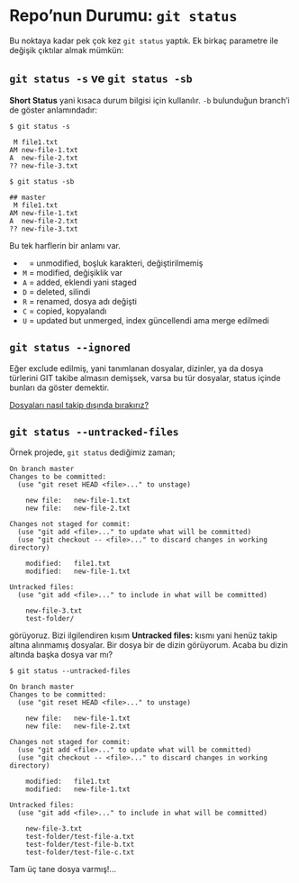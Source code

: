 # Repo’nun Durumu: `git status`

Bu noktaya kadar pek çok kez `git status` yaptık. Ek birkaç parametre ile
değişik çıktılar almak mümkün:

## `git status -s` ve `git status -sb`

**Short Status** yani kısaca durum bilgisi için kullanılır. `-b` bulunduğun
branch’i de göster anlamındadır:

    $ git status -s
    
     M file1.txt
    AM new-file-1.txt
    A  new-file-2.txt
    ?? new-file-3.txt
    
    $ git status -sb
    
    ## master
     M file1.txt
    AM new-file-1.txt
    A  new-file-2.txt
    ?? new-file-3.txt

Bu tek harflerin bir anlamı var.

- ` ` = unmodified, boşluk karakteri, değiştirilmemiş
- `M` = modified, değişiklik var
- `A` = added, eklendi yani staged
- `D` = deleted, silindi
- `R` = renamed, dosya adı değişti
- `C` = copied, kopyalandı
- `U` = updated but unmerged, index güncellendi ama merge edilmedi

## `git status --ignored`

Eğer exclude edilmiş, yani tanımlanan dosyalar, dizinler, ya da dosya
türlerini GIT takibe almasın demişsek, varsa bu tür dosyalar, status içinde
bunları da göster demektir.

[Dosyaları nasıl takip dışında bırakırız?](bazi-dosyalari-takip-etmemek-gitignore.md)

## `git status --untracked-files`

Örnek projede, `git status` dediğimiz zaman;

    On branch master
    Changes to be committed:
      (use "git reset HEAD <file>..." to unstage)
      
    	new file:   new-file-1.txt
    	new file:   new-file-2.txt
        
    Changes not staged for commit:
      (use "git add <file>..." to update what will be committed)
      (use "git checkout -- <file>..." to discard changes in working directory)
      
    	modified:   file1.txt
    	modified:   new-file-1.txt
        
    Untracked files:
      (use "git add <file>..." to include in what will be committed)
      
    	new-file-3.txt
    	test-folder/

görüyoruz. Bizi ilgilendiren kısım **Untracked files:** kısmı yani henüz takip
altına alınmamış dosyalar. Bir dosya bir de dizin görüyorum. Acaba bu dizin
altında başka dosya var mı?

    $ git status --untracked-files
    
    On branch master
    Changes to be committed:
      (use "git reset HEAD <file>..." to unstage)

    	new file:   new-file-1.txt
    	new file:   new-file-2.txt

    Changes not staged for commit:
      (use "git add <file>..." to update what will be committed)
      (use "git checkout -- <file>..." to discard changes in working directory)

    	modified:   file1.txt
    	modified:   new-file-1.txt

    Untracked files:
      (use "git add <file>..." to include in what will be committed)

    	new-file-3.txt
    	test-folder/test-file-a.txt
    	test-folder/test-file-b.txt
    	test-folder/test-file-c.txt

Tam üç tane dosya varmış!... 